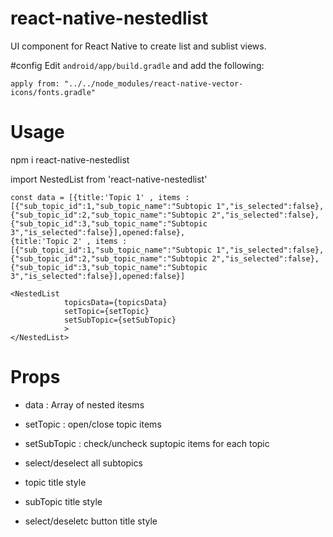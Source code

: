 # react-native-nestedlist
UI component for React Native to create list and sublist views.

#config
Edit ```android/app/build.gradle``` and add the following:

```apply from: "../../node_modules/react-native-vector-icons/fonts.gradle"```


# Usage

npm i react-native-nestedlist

import NestedList from 'react-native-nestedlist'
```
const data = [{title:'Topic 1' , items :[{"sub_topic_id":1,"sub_topic_name":"Subtopic 1","is_selected":false},{"sub_topic_id":2,"sub_topic_name":"Subtopic 2","is_selected":false},{"sub_topic_id":3,"sub_topic_name":"Subtopic 3","is_selected":false}],opened:false},
{title:'Topic 2' , items :[{"sub_topic_id":1,"sub_topic_name":"Subtopic 1","is_selected":false},{"sub_topic_id":2,"sub_topic_name":"Subtopic 2","is_selected":false},{"sub_topic_id":3,"sub_topic_name":"Subtopic 3","is_selected":false}],opened:false}]
```
```
<NestedList
            topicsData={topicsData} 
            setTopic={setTopic}
            setSubTopic={setSubTopic}
            >
</NestedList>
```

# Props

* data : Array of nested itesms

* setTopic : open/close topic items

* setSubTopic : check/uncheck suptopic items for each topic

* select/deselect all subtopics 

* topic title style 

* subTopic title style

* select/deseletc button title style

